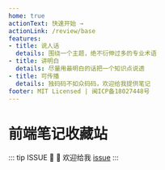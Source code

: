 ```yaml
---
home: true
actionText: 快速开始 →
actionLink: /review/base
features:
- title: 说人话
  details: 围绕一个主题，绝不衍伸过多的专业术语
- title: 讲明白
  details: 尽量用最明白的话把一个知识点说透
- title: 可传播
  details: 独码码不如众码码，欢迎给我提供笔记
footer: MIT Licensed | 闽ICP备18027448号
---
```

<!-- heroImage: /hero.png -->
# 前端笔记收藏站

::: tip ISSUE
:tada: :100: 欢迎给我 [issue](https://github.com/zzc5464/myvuepress/issues)
:::

